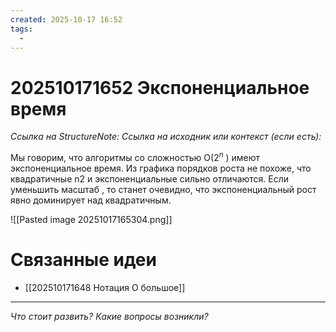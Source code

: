 ```yaml
---
created: 2025-10-17 16:52
tags:
  - 
---
```

# 202510171652 Экспоненциальное время

*Ссылка на StructureNote:*
*Ссылка на исходник или контекст (если есть):* 

Мы говорим, что алгоритмы со сложностью O($2^n$ ) имеют экспоненциальное время. Из графика порядков роста не похоже, что квадратичные n2 и экспоненциальные сильно отличаются. Если уменьшить масштаб , то станет очевидно, что экспоненциальный рост явно доминирует над квадратичным.

![[Pasted image 20251017165304.png]]

# Связанные идеи

- [[202510171648 Нотация О большое]]
---

*Что стоит развить? Какие вопросы возникли?*
